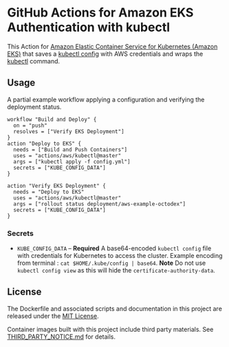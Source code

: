 # GitHub Actions for Amazon EKS Authentication with kubectl

This Action for [Amazon Elastic Container Service for Kubernetes (Amazon EKS)](https://aws.amazon.com/) that saves a [kubectl config](https://kubernetes.io/docs/concepts/configuration/organize-cluster-access-kubeconfig/) with AWS credentials and wraps the [kubectl](https://kubernetes.io/docs/tasks/tools/install-kubectl/) command.

## Usage

A partial example workflow applying a configuration and verifying the deployment status.

```hcl
workflow "Build and Deploy" {
  on = "push"
  resolves = ["Verify EKS Deployment"]
}
action "Deploy to EKS" {
  needs = ["Build and Push Containers"]
  uses = "actions/aws/kubectl@master"
  args = ["kubectl apply -f config.yml"]
  secrets = ["KUBE_CONFIG_DATA"]
}

action "Verify EKS Deployment" {
  needs = "Deploy to EKS"
  uses = "actions/aws/kubectl@master"
  args = ["rollout status deployment/aws-example-octodex"]
  secrets = ["KUBE_CONFIG_DATA"]
}
```

### Secrets

- `KUBE_CONFIG_DATA` – **Required** A base64-encoded `kubectl config` file with credentials for Kubernetes to access the cluster. Example encoding from terminal : `cat $HOME/.kube/config | base64`. **Note** Do not use `kubectl config view` as this will hide the `certificate-authority-data`.


## License

The Dockerfile and associated scripts and documentation in this project are released under the [MIT License](LICENSE).

Container images built with this project include third party materials. See [THIRD_PARTY_NOTICE.md](THIRD_PARTY_NOTICE.md) for details.
